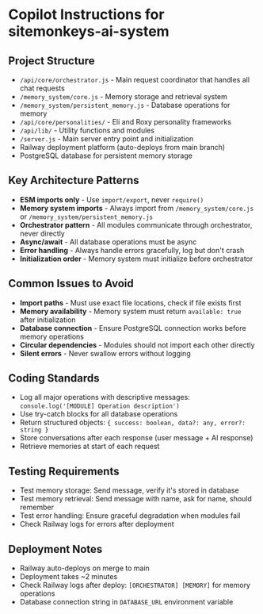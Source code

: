 # Copilot Instructions for sitemonkeys-ai-system

## Project Structure
- `/api/core/orchestrator.js` - Main request coordinator that handles all chat requests
- `/memory_system/core.js` - Memory storage and retrieval system
- `/memory_system/persistent_memory.js` - Database operations for memory
- `/api/core/personalities/` - Eli and Roxy personality frameworks
- `/api/lib/` - Utility functions and modules
- `/server.js` - Main server entry point and initialization
- Railway deployment platform (auto-deploys from main branch)
- PostgreSQL database for persistent memory storage

## Key Architecture Patterns
- **ESM imports only** - Use `import/export`, never `require()`
- **Memory system imports** - Always import from `/memory_system/core.js` or `/memory_system/persistent_memory.js`
- **Orchestrator pattern** - All modules communicate through orchestrator, never directly
- **Async/await** - All database operations must be async
- **Error handling** - Always handle errors gracefully, log but don't crash
- **Initialization order** - Memory system must initialize before orchestrator

## Common Issues to Avoid
- **Import paths** - Must use exact file locations, check if file exists first
- **Memory availability** - Memory system must return `available: true` after initialization
- **Database connection** - Ensure PostgreSQL connection works before memory operations
- **Circular dependencies** - Modules should not import each other directly
- **Silent errors** - Never swallow errors without logging

## Coding Standards
- Log all major operations with descriptive messages: `console.log('[MODULE] Operation description')`
- Use try-catch blocks for all database operations
- Return structured objects: `{ success: boolean, data?: any, error?: string }`
- Store conversations after each response (user message + AI response)
- Retrieve memories at start of each request

## Testing Requirements
- Test memory storage: Send message, verify it's stored in database
- Test memory retrieval: Send message with name, ask for name, should remember
- Test error handling: Ensure graceful degradation when modules fail
- Check Railway logs for errors after deployment

## Deployment Notes
- Railway auto-deploys on merge to main
- Deployment takes ~2 minutes
- Check Railway logs after deploy: `[ORCHESTRATOR] [MEMORY]` for memory operations
- Database connection string in `DATABASE_URL` environment variable

